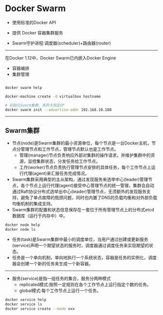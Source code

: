 # Docker Swarm

- 使用标准的Docker API
- 提供 Docker 容器集群服务

- Swarm守护进程:调度器(scheduler)+路由器(router)


---

在Docker 1.12中，Docker Swarm已内嵌入Docker Engine
- 容器编排
- 集群管理

```sh

docker swarm help

docker-machine create -d virtualbox hostname

# 初始化Swarm集群，多网卡指定IP
docker swarm init --advertise-addr 192.168.10.180

```

---
## Swarm集群

- 节点(node)是Swarm集群的最小资源单位，每个节点是一台Docker主机，节点分管理节点和工作节点，管理节点默认也是工作节点。
    - 管理(manager)节点负责响应外部对集群的操作请求，并维护集群中的资源，监控集群状态，分发任务给工作节点。
    - 工作(worker)节点负责执行管理节点安排的具体任务，每个工作节点上运行代理(agent)来汇报任务完成情况。
- Swarm集群采用典型的主从架构，通过发现服务来选举中心(leader)管理节点，各个节点上运行代理(agent)接受中心管理节点的统一管理，集群会自动通过Raft协议分布式选举出中心(leader)管理节点，无须额外的发现服务支持，避免了单点故障的瓶颈问题，同时也内置了DNS的负载均衡和对外部负载均衡机制的集成支持。
- Swarm集群的配置和状态信息保存在一套位于所有管理节点上的分布式etcd数据库（运行于内存中）中。

```sh
docker node help
docker node ls

```

- 任务(task)是Swarm集群中最小的调度单位，当用户通过创建或更新服务(service)声明一个期望状态的服务时，调度器通过调度任务来实现期望的状态。
- 任务是一个单向机制，单向地执行一个系统状态，容器是任务的实例化，调度器会创建一个新的任务来生成一个新容器。
---
- 服务(service)是指一组任务的集合，服务分两种模式
    - replicated模式:按照一定规则在各个工作节点上运行指定个数的任务。
    - global模式:每个工作节点上运行一个任务。

```sh
docker service help
docker service ls
docker service create --mode xxx



```